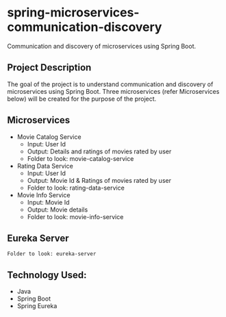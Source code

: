 # spring-microservices-communication-discovery
Communication and discovery of microservices using Spring Boot.

## Project Description
The goal of the project is to understand communication and discovery of microservices using Spring Boot. Three microservices (refer Microservices below) will be created for the purpose of the project. 


## Microservices
- Movie Catalog Service
    - Input: User Id
    - Output: Details and ratings of movies rated by user
    - Folder to look: movie-catalog-service
- Rating Data Service
    - Input: User Id
    - Output: Movie Id & Ratings of movies rated by user
    - Folder to look: rating-data-service
- Movie Info Service
    - Input: Movie Id
    - Output: Movie details
    - Folder to look: movie-info-service

## Eureka Server
    Folder to look: eureka-server
     
## Technology Used:
- Java
- Spring Boot
- Spring Eureka


